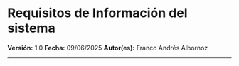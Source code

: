 # Requisitos de Información del sistema

**Versión:** 1.0
**Fecha:** 09/06/2025
**Autor(es):** Franco Andrés Albornoz

---